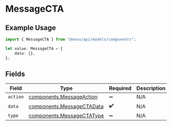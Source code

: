 # MessageCTA

## Example Usage

```typescript
import { MessageCTA } from "@novu/api/models/components";

let value: MessageCTA = {
    data: {},
};
```

## Fields

| Field                                                                  | Type                                                                   | Required                                                               | Description                                                            |
| ---------------------------------------------------------------------- | ---------------------------------------------------------------------- | ---------------------------------------------------------------------- | ---------------------------------------------------------------------- |
| `action`                                                               | [components.MessageAction](../../models/components/messageaction.md)   | :heavy_minus_sign:                                                     | N/A                                                                    |
| `data`                                                                 | [components.MessageCTAData](../../models/components/messagectadata.md) | :heavy_check_mark:                                                     | N/A                                                                    |
| `type`                                                                 | [components.MessageCTAType](../../models/components/messagectatype.md) | :heavy_minus_sign:                                                     | N/A                                                                    |